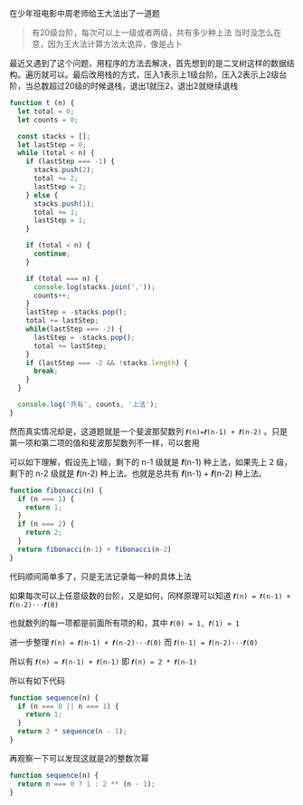 在少年班电影中周老师给王大法出了一道题
> 有20级台阶，每次可以上一级或者两级，共有多少种上法
当时没怎么在意，因为王大法计算方法太诡异，像是占卜

最近又遇到了这个问题，用程序的方法去解决，首先想到的是二叉树这样的数据结构。遍历就可以。最后改用栈的方式，压入1表示上1级台阶，压入2表示上2级台阶，当总数超过20级的时候退栈，退出1就压2，退出2就继续退栈
```javascript
function t (n) {
  let total = 0;
  let counts = 0;

  const stacks = [];
  let lastStep = 0;
  while (total < n) {
    if (lastStep === -1) {
      stacks.push(2);
      total += 2;
      lastStep = 2;
    } else {
      stacks.push(1);
      total += 1;
      lastStep = 1;
    }

    if (total < n) {
      continue;
    }

    if (total === n) {
      console.log(stacks.join(','));
      counts++;
    }
    lastStep = -stacks.pop();
    total += lastStep;
    while(lastStep === -2) {
      lastStep = -stacks.pop();
      total += lastStep;
    }
    if (lastStep === -2 && !stacks.length) {
      break;
    }
  }

  console.log('共有', counts, '上法');
}
```

然而真实情况却是，这道题就是一个斐波那契数列 `𝒇(n)=𝒇(n-1) + 𝒇(n-2)` 。只是第一项和第二项的值和斐波那契数列不一样，可以套用

可以如下理解，假设先上1级，剩下的 n-1 级就是 𝒇(n-1) 种上法，如果先上 2 级，剩下的 n-2 级就是 𝒇(n-2) 种上法。也就是总共有 𝒇(n-1) + 𝒇(n-2) 种上法。
```javascript
function fibonacci(n) {
  if (n === 1) {
    return 1;
  }
  if (n === 2) {
    return 2;
  }
  return fibonacci(n-1) + fibonacci(n-2)
} 
```
代码顺间简单多了，只是无法记录每一种的具体上法



如果每次可以上任意级数的台阶，又是如何，同样原理可以知道 `𝒇(n) = 𝒇(n-1) + 𝒇(n-2)···𝒇(0)`

也就数列的每一项都是前面所有项的和，其中 `𝒇(0) = 1, 𝒇(1) = 1`

进一步整理 `𝒇(n) = 𝒇(n-1) + 𝒇(n-2)···𝒇(0)` 而 `𝒇(n-1) = 𝒇(n-2)···𝒇(0)`

所以有 `𝒇(n) = 𝒇(n-1) + 𝒇(n-1)` 即 `𝒇(n) = 2 * 𝒇(n-1)`

所以有如下代码

```js
function sequence(n) {
  if (n === 0 || n === 1) {
    return 1;
  }
  return 2 * sequence(n - 1);
}
```

再观察一下可以发现这就是2的整数次幂

```js
function sequence(n) {
  return n === 0 ? 1 : 2 ** (n - 1);
}
```

